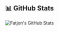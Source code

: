 ## 📊 GitHub Stats

![Fatjon's GitHub Stats](https://github-readme-stats.vercel.app/api?username=FatjonPacarizi&show_icons=true&count_private=true&theme=default)
